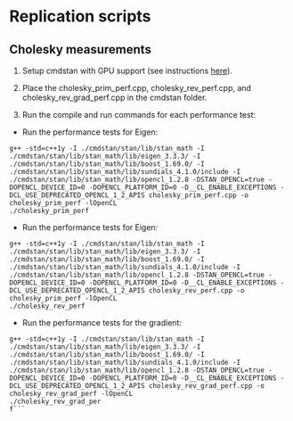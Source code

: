 # Replication scripts

## Cholesky measurements

1. Setup cmdstan with GPU support (see instructions [here](https://github.com/bstatcomp/gpu-stan-paper-materials/blob/master/README.md)).

2. Place the cholesky_prim_perf.cpp, cholesky_rev_perf.cpp, and cholesky_rev_grad_perf.cpp in the cmdstan folder.

3. Run the compile and run commands for each performance test:

- Run the performance tests for Eigen<double>:
  
```
g++ -std=c++1y -I ./cmdstan/stan/lib/stan_math -I ./cmdstan/stan/lib/stan_math/lib/eigen_3.3.3/ -I ./cmdstan/stan/lib/stan_math/lib/boost_1.69.0/ -I ./cmdstan/stan/lib/stan_math/lib/sundials_4.1.0/include -I ./cmdstan/stan/lib/stan_math/lib/opencl_1.2.8 -DSTAN_OPENCL=true -DOPENCL_DEVICE_ID=0 -DOPENCL_PLATFORM_ID=0 -D__CL_ENABLE_EXCEPTIONS -DCL_USE_DEPRECATED_OPENCL_1_2_APIS cholesky_prim_perf.cpp -o cholesky_prim_perf -lOpenCL
./cholesky_prim_perf
```

- Run the performance tests for Eigen<var>:
  
```
g++ -std=c++1y -I ./cmdstan/stan/lib/stan_math -I ./cmdstan/stan/lib/stan_math/lib/eigen_3.3.3/ -I ./cmdstan/stan/lib/stan_math/lib/boost_1.69.0/ -I ./cmdstan/stan/lib/stan_math/lib/sundials_4.1.0/include -I ./cmdstan/stan/lib/stan_math/lib/opencl_1.2.8 -DSTAN_OPENCL=true -DOPENCL_DEVICE_ID=0 -DOPENCL_PLATFORM_ID=0 -D__CL_ENABLE_EXCEPTIONS -DCL_USE_DEPRECATED_OPENCL_1_2_APIS cholesky_rev_perf.cpp -o cholesky_prim_perf -lOpenCL
./cholesky_rev_perf
```

- Run the performance tests for the gradient:

```
g++ -std=c++1y -I ./cmdstan/stan/lib/stan_math -I ./cmdstan/stan/lib/stan_math/lib/eigen_3.3.3/ -I ./cmdstan/stan/lib/stan_math/lib/boost_1.69.0/ -I ./cmdstan/stan/lib/stan_math/lib/sundials_4.1.0/include -I ./cmdstan/stan/lib/stan_math/lib/opencl_1.2.8 -DSTAN_OPENCL=true -DOPENCL_DEVICE_ID=0 -DOPENCL_PLATFORM_ID=0 -D__CL_ENABLE_EXCEPTIONS -DCL_USE_DEPRECATED_OPENCL_1_2_APIS cholesky_rev_grad_perf.cpp -o cholesky_rev_grad_perf -lOpenCL
./cholesky_rev_grad_per
f```

